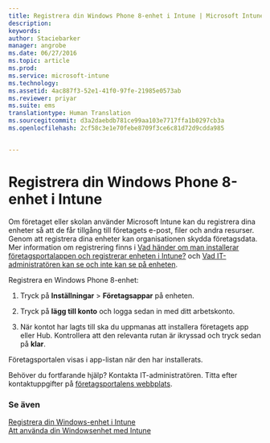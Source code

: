 ```yaml
---
title: Registrera din Windows Phone 8-enhet i Intune | Microsoft Intune
description: 
keywords: 
author: Staciebarker
manager: angrobe
ms.date: 06/27/2016
ms.topic: article
ms.prod: 
ms.service: microsoft-intune
ms.technology: 
ms.assetid: 4ac887f3-52e1-41f0-97fe-21985e0573ab
ms.reviewer: priyar
ms.suite: ems
translationtype: Human Translation
ms.sourcegitcommit: d3a2daebdb781ce99aa103e7717ffa1b0297cb3a
ms.openlocfilehash: 2cf58c3e1e70febe8709f3ce6c81d72d9cdda985


---
```



# Registrera din Windows Phone 8-enhet i Intune

Om företaget eller skolan använder Microsoft Intune kan du registrera dina enheter så att de får tillgång till företagets e-post, filer och andra resurser. Genom att registrera dina enheter kan organisationen skydda företagsdata. Mer information om registrering finns i [Vad händer om man installerar företagsportalappen och registrerar enheten i Intune?](what-happens-if-you-install-the-company-portal-app-and-enroll-your-device-in-intune-windows.md) och [Vad IT-administratören kan se och inte kan se på enheten](what-can-your-it-administrator-see-when-you-enroll-your-device-in-intune-windows.md).


Registrera en Windows Phone 8-enhet:

1.  Tryck på **Inställningar** &gt; **Företagsappar** på enheten.

2.  Tryck på **lägg till konto** och logga sedan in med ditt arbetskonto.

3.  När kontot har lagts till ska du uppmanas att installera företagets app eller Hub. Kontrollera att den relevanta rutan är ikryssad och tryck sedan på **klar**.

Företagsportalen visas i app-listan när den har installerats.

Behöver du fortfarande hjälp? Kontakta IT-administratören. Titta efter kontaktuppgifter på [företagsportalens webbplats](http://portal.manage.microsoft.com).

### Se även
[Registrera din Windows-enhet i Intune](enroll-your-device-in-intune-windows.md)</br>
[Att använda din Windowsenhet med Intune](using-your-windows-device-with-intune.md)



<!--HONumber=Aug16_HO4-->


